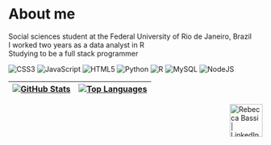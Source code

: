# About me
Social sciences student at the Federal University of Rio de Janeiro, Brazil<br>I worked two years as a data analyst in R<br>Studying to be a full stack programmer<br>

![CSS3](https://img.shields.io/badge/css3-%231572B6.svg?style=for-the-badge&logo=css3&logoColor=white) ![JavaScript](https://img.shields.io/badge/javascript-%23323330.svg?style=for-the-badge&logo=javascript&logoColor=%23F7DF1E) ![HTML5](https://img.shields.io/badge/html5-%23E34F26.svg?style=for-the-badge&logo=html5&logoColor=white) ![Python](https://img.shields.io/badge/python-3670A0?style=for-the-badge&logo=python&logoColor=ffdd54) ![R](https://img.shields.io/badge/r-%23276DC3.svg?style=for-the-badge&logo=r&logoColor=white) ![MySQL](https://img.shields.io/badge/mysql-4479A1.svg?style=for-the-badge&logo=mysql&logoColor=white) ![NodeJS](https://img.shields.io/badge/node.js-6DA55F?style=for-the-badge&logo=node.js&logoColor=white)

| <a href="https://github.com/rbassidev"><img align="center" src="https://github-readme-stats.vercel.app/api?username=rbassidev&theme=radical&hide_border=true&include_all_commits=true&count_private=false" alt="GitHub Stats" /></a> | <a href="https://github.com/rbassidev"><img align="center" src="https://github-readme-stats.vercel.app/api/top-langs/?username=rbassidev&theme=radical&hide_border=true&include_all_commits=true&count_private=false&layout=compact" alt="Top Languages" /></a> |
| ------------- | ------------- |

<a href="https://www.linkedin.com/in/rebeccabassi/">
  <img align="right" alt="Rebecca Bassi | LinkedIn" width="65px" src="https://img.shields.io/badge/LinkedIn-%230077B5.svg?logo=linkedin&logoColor=white" />
</a>
